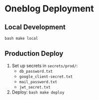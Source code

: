 # Oneblog Deployment

## Local Development
`bash make local`


## Production Deploy    
1. Set up secrets in `secrets/prod/`:
    - `db_password.txt`
    - `google_client-secret.txt`
    - `mail_password.txt`
    - `jwt_secret.txt`
2. Deploy: `bash make deploy`